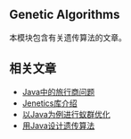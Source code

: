 ## Genetic Algorithms

本模块包含有关遗传算法的文章。

## 相关文章

+ [Java中的旅行商问题](docs/Java中的旅行商问题.md)
+ [Jenetics库介绍](docs/Jenetics库介绍.md)
+ [以Java为例进行蚁群优化](docs/以Java为例进行蚁群优化.md)
+ [用Java设计遗传算法](docs/用Java设计遗传算法.md)